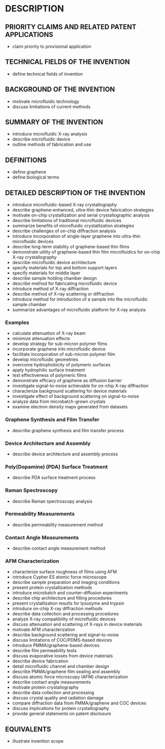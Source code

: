 # DESCRIPTION

## PRIORITY CLAIMS AND RELATED PATENT APPLICATIONS

- claim priority to provisional application

## TECHNICAL FIELDS OF THE INVENTION

- define technical fields of invention

## BACKGROUND OF THE INVENTION

- motivate microfluidic technology
- discuss limitations of current methods

## SUMMARY OF THE INVENTION

- introduce microfluidic X-ray analysis
- describe microfluidic device
- outline methods of fabrication and use

## DEFINITIONS

- define graphene
- define biological terms

## DETAILED DESCRIPTION OF THE INVENTION

- introduce microfluidic-based X-ray crystallography
- describe graphene-enhanced, ultra-thin device fabrication strategies
- motivate on-chip crystallization and serial crystallographic analysis
- describe limitations of traditional microfluidic devices
- summarize benefits of microfluidic crystallization strategies
- describe challenges of on-chip diffraction analysis
- introduce incorporation of single-layer graphene into ultra-thin microfluidic devices
- describe long-term stability of graphene-based thin films
- demonstrate utility of graphene-based thin film microfluidics for on-chip X-ray crystallography
- describe microfluidic device architecture
- specify materials for top and bottom support layers
- specify materials for middle layer
- describe sample holding chamber design
- describe method for fabricating microfluidic device
- introduce method of X-ray diffraction
- describe method of X-ray scattering or diffraction
- introduce method for introduction of a sample into the microfluidic sample chamber
- summarize advantages of microfluidic platform for X-ray analysis

### Examples

- calculate attenuation of X-ray beam
- minimize attenuation effects
- develop strategy for sub-micron polymer films
- incorporate graphene into microfluidic device
- facilitate incorporation of sub-micron polymer film
- develop microfluidic geometries
- overcome hydrophobicity of polymeric surfaces
- apply hydrophilic surface treatment
- test effectiveness of polymeric films
- demonstrate efficacy of graphene as diffusion barrier
- investigate signal-to-noise achievable for on-chip X-ray diffraction
- characterize background scattering for device materials
- investigate effect of background scattering on signal-to-noise
- analyze data from microbatch-grown crystals
- examine electron density maps generated from datasets

### Graphene Synthesis and Film Transfer

- describe graphene synthesis and film transfer process

### Device Architecture and Assembly

- describe device architecture and assembly process

### Poly(Dopamine) (PDA) Surface Treatment

- describe PDA surface treatment process

### Raman Spectroscopy

- describe Raman spectroscopy analysis

### Permeability Measurements

- describe permeability measurement method

### Contact Angle Measurements

- describe contact angle measurement method

### AFM Characterization

- characterize surface roughness of films using AFM
- introduce Cypher ES atomic force microscope
- describe sample preparation and imaging conditions
- present protein crystallization methods
- introduce microbatch and counter-diffusion experiments
- describe chip architecture and filling procedures
- present crystallization results for lysozyme and trypsin
- introduce on-chip X-ray diffraction methods
- describe data collection and processing procedures
- analyze X-ray compatibility of microfluidic devices
- discuss attenuation and scattering of X-rays in device materials
- motivate AFM characterization
- describe background scattering and signal-to-noise
- discuss limitations of COC/PDMS-based devices
- introduce PMMA/graphene-based devices
- describe film permeability tests
- discuss evaporative losses from device materials
- describe device fabrication
- detail microfluidic channel and chamber design
- describe PMMA/graphene film sealing and assembly
- discuss atomic force microscopy (AFM) characterization
- describe contact angle measurements
- motivate protein crystallography
- describe data collection and processing
- discuss crystal quality and radiation damage
- compare diffraction data from PMMA/graphene and COC devices
- discuss implications for protein crystallography
- provide general statements on patent disclosure

## EQUIVALENTS

- illustrate invention scope

